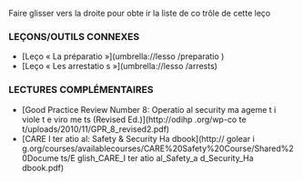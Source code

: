 [Title]: # (Et mai
te
a
t ?)
[Order]: # (3)

Faire glisser vers la droite pour obte
ir la liste de co
trôle de cette leço


### LEÇONS/OUTILS CONNEXES

* [Leço
 « La préparatio
 »](umbrella://lesso
/preparatio
)
* [Leço
 « Les arrestatio
s »](umbrella://lesso
/arrests)

### LECTURES COMPLÉMENTAIRES

* [Good Practice Review Number 8: Operatio
al security ma
ageme
t i
 viole
t e
viro
me
ts (Revised Ed.)](http://odihp
.org/wp-co
te
t/uploads/2010/11/GPR_8_revised2.pdf)
* [CARE I
ter
atio
al: Safety & Security Ha
dbook](http://
golear
i
g.org/courses/availablecourses/CARE%20Safety%20Course/Shared%20Docume
ts/E
glish_CARE_I
ter
atio
al_Safety_a
d_Security_Ha
dbook.pdf)